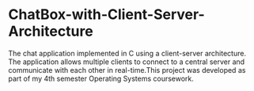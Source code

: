 # ChatBox-with-Client-Server-Architecture
 The chat application implemented in C using a client-server architecture. The application allows multiple clients to connect to a central server and communicate with each other in real-time.This project was developed as part of my 4th semester Operating Systems coursework.
